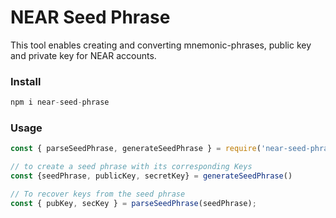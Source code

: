 # NEAR Seed Phrase

This tool enables creating and converting mnemonic-phrases, public key and private key for NEAR accounts.

### Install
```js
npm i near-seed-phrase
```

### Usage
```js
const { parseSeedPhrase, generateSeedPhrase } = require('near-seed-phrase');

// to create a seed phrase with its corresponding Keys
const {seedPhrase, publicKey, secretKey} = generateSeedPhrase()

// To recover keys from the seed phrase
const { pubKey, secKey } = parseSeedPhrase(seedPhrase);
```
